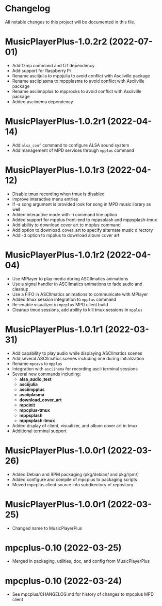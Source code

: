 # Changelog

All notable changes to this project will be documented in this file.

# MusicPlayerPlus-1.0.2r2 (2022-07-01)
* Add fzmp command and fzf dependency
* Add support for Raspberry Pi
* Rename asciijulia to mppjulia to avoid conflict with Asciiville package
* Rename asciiplasma to mppplasma to avoid conflict with Asciiville package
* Rename asciimpplus to mpprocks to avoid conflict with Asciiville package
* Added asciinema dependency

# MusicPlayerPlus-1.0.2r1 (2022-04-14)
* Add `alsa_conf` command to configure ALSA sound system
* Add management of MPD services through `mpplus` command

# MusicPlayerPlus-1.0.1r3 (2022-04-12)
* Disable tmux recording when tmux is disabled
* Improve interactive menu entries
* If -s song argument is provided look for song in MPD music library as well
* Added interactive mode with -i command line option
* Added support for mpplus front-end to mppsplash and mppsplash-tmux
* Add ability to download cover art to mpplus command
* Add option to download_cover_art to specify alternate music directory
* Add -d option to mpplus to download album cover art

# MusicPlayerPlus-1.0.1r2 (2022-04-04)
* Use MPlayer to play media during ASCIImatics animations
* Use a signal handler in ASCIImatics animations to fade audio and cleanup
* Use a FIFO in ASCIImatics animations to communicate with MPlayer
* Added tmux session integration to `mpplus` command
* Re-enable visualizer in `mpcplus` MPD client build
* Cleanup tmux sessions, add ability to kill tmux sessions in `mpplus`

# MusicPlayerPlus-1.0.1r1 (2022-03-31)
* Add capability to play audio while displaying ASCIImatics scenes
* Add several ASCIImatics scenes including one during initialization
* Rename `mpcava` to `mpplus`
* Integration with `asciinema` for recording ascii terminal sessions
* Several new commands including:
    * **alsa_audio_test**
    * **asciijulia**
    * **asciimpplus**
    * **asciiplasma**
    * **download_cover_art**
    * **mpcinit**
    * **mpcplus-tmux**
    * **mppsplash**
    * **mppsplash-tmux**
* Added display of client, visualizer, and album cover art in tmux
* Additional terminal support

# MusicPlayerPlus-1.0.0r1 (2022-03-26)
* Added Debian and RPM packaging (pkg/debian/ and pkg/rpm/)
* Added configure and compile of mpcplus to packaging scripts
* Moved mpcplus client source into subdirectory of repository

# MusicPlayerPlus-1.0.0r1 (2022-03-25)
* Changed name to MusicPlayerPlus

# mpcplus-0.10 (2022-03-25)
* Merged in packaging, utilities, doc, and config from MusicPlayerPlus

# mpcplus-0.10 (2022-03-24)
* See mpcplus/CHANGELOG.md for history of changes to mpcplus MPD client

